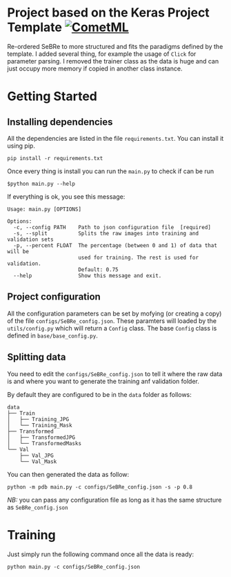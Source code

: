 ﻿# Project based on the Keras Project Template [![CometML](https://img.shields.io/badge/comet.ml-track-brightgreen.svg)](https://www.comet.ml)

Re-ordered SeBRe to more structured and fits the paradigms defined by the template. 
I added several thing, for example the usage of `Click` for parameter parsing. 
I removed the trainer class as the data is huge and can just occupy more memory if copied in another class instance.

# Getting Started

## Installing dependencies

All the dependencies are listed in the file `requirements.txt`. You can install it using pip.

```shell
pip install -r requirements.txt
```

Once every thing is install you can run the `main.py` to check if can be run
```shell
$python main.py --help
```

If everything is ok, you see this message:

```shell
Usage: main.py [OPTIONS]

Options:
  -c, --config PATH    Path to json configuration file  [required]
  -s, --split          Splits the raw images into training and validation sets
  -p, --percent FLOAT  The percentage (between 0 and 1) of data that will be
                       used for training. The rest is used for validation.
                       Default: 0.75
  --help               Show this message and exit.
```

## Project configuration

All the configuration parameters can be set by mofying (or creating a copy) of the file `configs/SeBRe_config.json`. These paramters will loaded by the `utils/config.py` which will return a `Config` class. The base `Config` class is defined in `base/base_config.py`.

## Splitting data

You need to edit the `configs/SeBRe_config.json` to tell it where the raw data is and where you want to generate the training anf validation folder.

By default they are configured to be in the `data` folder as follows:

```shell
data
├── Train
│   ├── Training_JPG
│   └── Training_Mask
├── Transformed
│   ├── TransformedJPG
│   └── TransformedMasks
└── Val
    ├── Val_JPG
    └── Val_Mask
```

You can then generated the data as follow:

```shell
python -m pdb main.py -c configs/SeBRe_config.json -s -p 0.8
```

*NB:* you can pass any configuration file as long as it has the same structure as `SeBRe_config.json`

# Training

Just simply run the following command once all the data is ready:

```shell
python main.py -c configs/SeBRe_config.json
```

